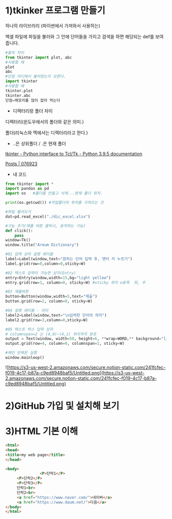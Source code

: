 # 1)tkinker 프로그램 만들기

하나의 라이브러리 (파이썬에서 가져와서 사용하는)

엑셀 파일에 파일을 불러와 그 안에 단어들을 가지고 검색을 하면 해당되는 def를 보여줍니다.

```python
#둘의 차이 
from tkinter import plot, abc  
#사용할 때
plot
abc
#단점 어디에서 불러왔는지 모른다.
import tkinter 
#사용할 때
tkinter.plot
tkinter.abc
단점=메모리를 많이 잡아 먹는다
```

- 디렉터리랑 폴더 차이

디렉터리(윈도우에서의 폴더와 같은 의미.)

폴더(리눅스와 맥에서는 디렉터리라고 한다.)

- ..은 상위폴더        /        .은 현재 폴더

[tkinter - Python interface to Tcl/Tk - Python 3.9.5 documentation](https://docs.python.org/ko/3/library/tkinter.html)

[Posts | 076923](https://076923.github.io/posts/#Python-Tkinter)

- 내 코드

```python
from tkinter import *
import pandas as pd
import os   #폴더를 만들고 삭제...현재 폴더 위치.

print(os.getcwd()) #작업폴더의 위치를 가져오는 것

#파일 불러오기
dat=pd.read_excel("./dic_excel.xlsx")

#기능 추가(제풀 버튼 클릭시, 동작하는 기능)
def click():
    pass
window=Tk()
window.title("Areum Dictionary")

#01 입력 상자 설명 레이블
label=Label(window,text="원하는 단어 입력 후, 엔터 키 누르기")
label.grid(row=0,column=0,sticky=W)

#02 텍스트 입력이 가능한 상자(Entry)
entry=Entry(window,width=15,bg="light yellow")
entry.grid(row=1, column=0, sticky=W) #sticky 위치 w동쪽  좌, 우

#03 제출버튼
button=Button(window,width=5,text="제출")
button.grid(row=2, column=0, sticky=W)

#04 설명 레이블 - 의미
label2=Label(window,text="\n입력한 단어의 의미")
label2.grid(row=3,column=0,sticky=W)

#05 텍스트 박스 입력 상자
# columnspan=2 는 (4,0)~(4,1) 위치까지 분포
output = Text(window, width=50, height=6, **wrap=WORD,** background="light yellow") #wrap
output.grid(row=4, column=0, columnspan=2, sticky=W)

#메인 반복문 실행
window.mainloop()
```

![https://s3-us-west-2.amazonaws.com/secure.notion-static.com/241fcfec-f019-4c17-b87a-c9ed8948baf5/Untitled.png](https://s3-us-west-2.amazonaws.com/secure.notion-static.com/241fcfec-f019-4c17-b87a-c9ed8948baf5/Untitled.png)

# 2)GitHub 가입 및 설치해 보기

# 3)HTML 기본 이해

```html
<html>
<head>
<title>my web page</title>
</head>

<body>
               <P>단락1</P>
	 <P>단락2</P>
	 <P>단락3</P>
	 단락1<br>
	 단락2<br>
	 <a href="https://www.naver.com/">네이버</a>
	 <a href="https://www.daum.net/">다음</a>
</body>
</html>
```
